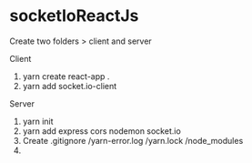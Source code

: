 # socketIoReactJs

Create two folders > client and server

Client
1. yarn create react-app .
2. yarn add socket.io-client

Server
1. yarn init
2. yarn add express cors nodemon socket.io
3. Create .gitignore
/yarn-error.log
/yarn.lock
/node_modules
4. 